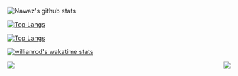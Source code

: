 ![Nawaz's github stats](https://github-readme-stats.vercel.app/api?username=Nawaz2000&show_icons=true)

[![Top Langs](https://github-readme-stats.vercel.app/api/top-langs/?username=Nawaz2000)](https://github.com/anuraghazra/github-readme-stats)

[![Top Langs](https://github-readme-stats.vercel.app/api/top-langs/?username=Nawaz2000&layout=compact)](https://github.com/anuraghazra/github-readme-stats)


[![willianrod's wakatime stats](https://github-readme-stats.vercel.app/api/wakatime?username=Nawaz2000)](https://github.com/anuraghazra/github-readme-stats)

<a href="https://github.com/anuraghazra/github-readme-stats">
  <img align="center" src="https://github-readme-stats.vercel.app/api?username=Nawaz2000&show_icons=true" />
</a>
<https://github.com/anuraghazra/github-readme-stats">
  <img align="right" src="https://github-readme-stats.vercel.app/api/top-langs/?username=Nawaz2000&layout=compact" />
</a>
